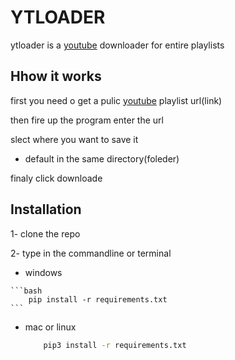 # YTLOADER

ytloader is a [youtube](www.youtube.com) downloader for entire playlists 

## Hhow it works

first you need o get a pulic [youtube](www.youtube.com) playlist url(link)

then fire up the program enter the url

slect where you want to save it 
-	default in the same directory(foleder)

finaly click downloade

## Installation

1- clone the repo

2- type in the commandline or terminal 

-    windows

    ```bash
        pip install -r requirements.txt
    ```
 
-	mac or linux
    
    ```bash
        pip3 install -r requirements.txt
    ```

